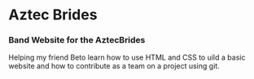 # Aztec Brides

### Band Website for the AztecBrides

Helping my friend Beto learn how to use HTML and CSS to uild a basic website and how to contribute as a team on a project using git.
